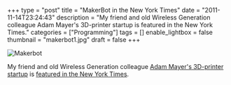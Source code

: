 +++
type = "post"
title = "MakerBot in the New York Times"
date = "2011-11-14T23:24:43"
description = "My friend and old Wireless Generation colleague Adam Mayer's 3D-printer startup is featured in the New York Times."
categories = ["Programming"]
tags = []
enable_lightbox = false
thumbnail = "makerbot1.jpg"
draft = false
+++

<p><img style="display:block; margin-left:auto; margin-right:auto;" src="makerbot1.jpg" title="Makerbot" /></p>
<p>My friend and old Wireless Generation colleague <a href="http://www.makerbot.com/">Adam Mayer's 3D-printer
startup</a> is <a href="http://bits.blogs.nytimes.com/2011/11/13/disruptions-the-3-d-printing-free-for-all/">featured in the New York
Times</a>.</p>
    